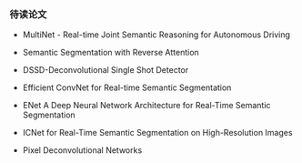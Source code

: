 ### 待读论文

* MultiNet - Real-time Joint Semantic Reasoning for Autonomous Driving

* Semantic Segmentation with Reverse Attention

* DSSD-Deconvolutional Single Shot Detector

* Efficient ConvNet for Real-time Semantic Segmentation

* ENet A Deep Neural Network Architecture for Real-Time Semantic Segmentation

* ICNet for Real-Time Semantic Segmentation on High-Resolution Images

* Pixel Deconvolutional Networks
